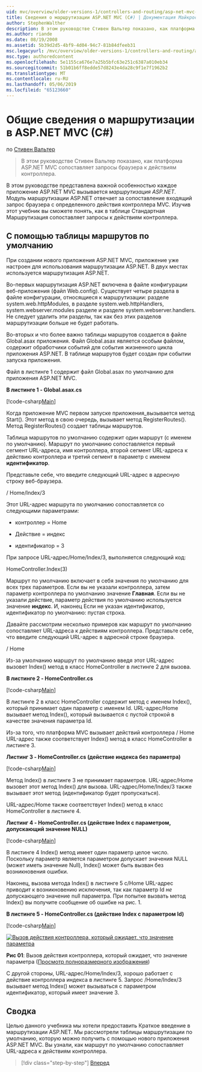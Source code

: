 ```yaml
---
uid: mvc/overview/older-versions-1/controllers-and-routing/asp-net-mvc-routing-overview-cs
title: Сведения о маршрутизации ASP.NET MVC (C#) | Документация Майкрософт
author: StephenWalther
description: В этом руководстве Стивен Вальтер показано, как платформа ASP.NET MVC сопоставляет запросы браузера к действиям контроллера.
ms.author: riande
ms.date: 08/19/2008
ms.assetid: 5b39d2d5-4bf9-4d04-94c7-81b84dfeeb31
msc.legacyurl: /mvc/overview/older-versions-1/controllers-and-routing/asp-net-mvc-routing-overview-cs
msc.type: authoredcontent
ms.openlocfilehash: 5e1155ca676e7a25b5bfc63e251c6387a010eb34
ms.sourcegitcommit: 51b01b6ff8edde57d8243e4da28c9f1e7f1962b2
ms.translationtype: MT
ms.contentlocale: ru-RU
ms.lasthandoff: 05/06/2019
ms.locfileid: "65123660"
---
```

# <a name="aspnet-mvc-routing-overview-c"></a>Общие сведения о маршрутизации в ASP.NET MVC (C#)

по [Стивен Вальтер](https://github.com/StephenWalther)

> В этом руководстве Стивен Вальтер показано, как платформа ASP.NET MVC сопоставляет запросы браузера к действиям контроллера.

В этом руководстве представлена важной особенностью каждое приложение ASP.NET MVC вызывается *маршрутизация ASP.NET*. Модуль маршрутизации ASP.NET отвечает за сопоставление входящий запрос браузера с определенного действия контроллера MVC. Изучив этот учебник вы сможете понять, как в таблице Стандартная Маршрутизация сопоставляет запросы к действиям контроллера.

## <a name="using-the-default-route-table"></a>С помощью таблицы маршрутов по умолчанию

При создании нового приложения ASP.NET MVC, приложение уже настроен для использования маршрутизации ASP.NET. В двух местах используется маршрутизация ASP.NET.

Во-первых маршрутизация ASP.NET включена в файле конфигурации веб-приложения (файл Web.config). Существует четыре раздела в файле конфигурации, относящиеся к маршрутизации: разделе system.web.httpModules, в разделе system.web.httpHandlers, system.webserver.modules разделе и разделе system.webserver.handlers. Не следует удалить эти разделы, так как без этих разделов маршрутизации больше не будет работать.

Во-вторых и что более важно таблицы маршрутов создается в файле Global.asax приложения. Файл Global.asax является особым файлом, содержит обработчики событий для события жизненного цикла приложения ASP.NET. В таблице маршрутов будет создан при событии запуска приложения.

Файл в листинге 1 содержит файл Global.asax по умолчанию для приложения ASP.NET MVC.

**В листинге 1 - Global.asax.cs**

[!code-csharp[Main](asp-net-mvc-routing-overview-cs/samples/sample1.cs)]

Когда приложение MVC первом запуске приложения\_вызывается метод Start(). Этот метод в свою очередь, вызывает метод RegisterRoutes(). Метод RegisterRoutes() создает таблицы маршрутов.

Таблица маршрутов по умолчанию содержит один маршрут (с именем по умолчанию). Маршрут по умолчанию сопоставляется первый сегмент URL-адреса, имя контроллера, второй сегмент URL-адреса к действию контроллера и третий сегмент в параметр с именем **идентификатор**.

Представьте себе, что введите следующий URL-адрес в адресную строку веб-браузера.

/ Home/Index/3

Этот URL-адрес маршрута по умолчанию сопоставляется со следующими параметрами:

- контроллер = Home

- Действие = индекс

- идентификатор = 3

При запросе URL-адрес/Home/Index/3, выполняется следующий код:

HomeController.Index(3)

Маршрут по умолчанию включает в себя значения по умолчанию для всех трех параметров. Если вы не указали контроллера, затем параметр контроллера по умолчанию значение **Главная**. Если вы не указали действие, параметр действия по умолчанию используется значение **индекс**. И, наконец Если не указан идентификатор, идентификатор по умолчанию: пустая строка.

Давайте рассмотрим несколько примеров как маршрут по умолчанию сопоставляет URL-адреса к действиям контроллера. Представьте себе, что введите следующий URL-адрес в адресной строке браузера.

/ Home

Из-за умолчанию маршрут по умолчанию введя этот URL-адрес вызовет Index() метод в класс HomeController в листинге 2 для вызова.

**В листинге 2 - HomeController.cs**

[!code-csharp[Main](asp-net-mvc-routing-overview-cs/samples/sample2.cs)]

В листинге 2 в класс HomeController содержит метод с именем Index(), который принимает один параметр с именем Id. URL-адрес/Home вызывает метод Index(), который вызывается с пустой строкой в качестве значения параметра Id.

Из-за того, что платформа MVC вызывает действий контроллера / Home URL-адрес также соответствует Index() метод в класс HomeController в листинге 3.

**Листинг 3 - HomeController.cs (действие индекса без параметра)**

[!code-csharp[Main](asp-net-mvc-routing-overview-cs/samples/sample3.cs)]

Метод Index() в листинге 3 не принимает параметров. URL-адрес/Home вызовет этот метод Index() для вызова. URL-адрес/Home/Index/3 также вызывает этот метод (идентификатор будет пропускаться).

URL-адрес/Home также соответствует Index() метод в класс HomeController в листинге 4.

**Листинг 4 - HomeController.cs (действие Index с параметром, допускающий значение NULL)**

[!code-csharp[Main](asp-net-mvc-routing-overview-cs/samples/sample4.cs)]

В листинге 4 Index() метод имеет один параметр целое число. Поскольку параметр является параметром допускает значения NULL (может иметь значение Null), Index() может быть вызван без возникновения ошибки.

Наконец, вызова метода Index() в листинге 5 с/Home URL-адрес приводит к возникновению исключения, так как параметр Id *не* допускающего значение null параметра. При попытке вызвать метод Index() вы получите сообщение об ошибке на рис. 1.

**В листинге 5 - HomeController.cs (действие Index с параметром Id)**

[!code-csharp[Main](asp-net-mvc-routing-overview-cs/samples/sample5.cs)]

[![Вызов действия контроллера, который ожидает, что значение параметра](asp-net-mvc-routing-overview-cs/_static/image1.jpg)](asp-net-mvc-routing-overview-cs/_static/image1.png)

**Рис 01**: Вызов действия контроллера, который ожидает, что значение параметра ([Просмотр полноразмерного изображения](asp-net-mvc-routing-overview-cs/_static/image2.png))

С другой стороны, URL-адрес/Home/Index/3, хорошо работает с действие контроллера индекса в листинге 5. Запрос /Home/Index/3 вызывает метод Index() может вызываться с параметром идентификатор, который имеет значение 3.

## <a name="summary"></a>Сводка

Целью данного учебника мы хотели предоставить Краткое введение в маршрутизации ASP.NET. Мы рассмотрели таблицы маршрутизации по умолчанию, которую можно получить с помощью нового приложения ASP.NET MVC. Вы узнали, как маршрут по умолчанию сопоставляет URL-адреса к действиям контроллера.

> [!div class="step-by-step"]
> [Вперед](understanding-action-filters-cs.md)
